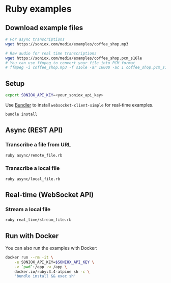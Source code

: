 # Ruby examples

## Download example files

```sh
# For async transcriptions
wget https://soniox.com/media/examples/coffee_shop.mp3

# Raw audio for real time transcriptions
wget https://soniox.com/media/examples/coffee_shop.pcm_s16le
# You can use ffmpeg to convert your file into PCM format
# ffmpeg -i coffee_shop.mp3 -f s16le -ar 16000 -ac 1 coffee_shop.pcm_s16le
```

## Setup

```sh
export SONIOX_API_KEY=<your_soniox_api_key>
```

Use [Bundler](https://bundler.io/) to install `websocket-client-simple` for
real-time examples.

```sh
bundle install
```

## Async (REST API)

### Transcribe a file from URL

```sh
ruby async/remote_file.rb
```

### Transcribe a local file

```sh
ruby async/local_file.rb
```

## Real-time (WebSocket API)

### Stream a local file

```sh
ruby real_time/stream_file.rb
```

## Run with Docker

You can also run the examples with Docker:

```sh
docker run --rm -it \
    -e SONIOX_API_KEY=$SONIOX_API_KEY \
    -v `pwd`:/app -w /app \
    docker.io/ruby:3.4-alpine sh -c \
    'bundle install && exec sh'
```
